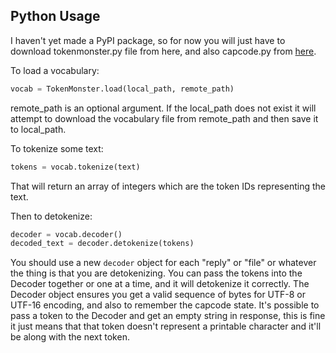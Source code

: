 ## Python Usage

I haven't yet made a PyPI package, so for now you will just have to download tokenmonster.py file from here, and also capcode.py from [here](https://github.com/alasdairforsythe/capcode/tree/main/python).

To load a vocabulary:
```python
vocab = TokenMonster.load(local_path, remote_path)
```
remote_path is an optional argument. If the local_path does not exist it will attempt to download the vocabulary file from remote_path and then save it to local_path.

To tokenize some text:
```python
tokens = vocab.tokenize(text)
```
That will return an array of integers which are the token IDs representing the text.

Then to detokenize:
```python
decoder = vocab.decoder()
decoded_text = decoder.detokenize(tokens)
```
You should use a new `decoder` object for each "reply" or "file" or whatever the thing is that you are detokenizing. You can pass the tokens into the Decoder together or one at a time, and it will detokenize it correctly. The Decoder object ensures you get a valid sequence of bytes for UTF-8 or UTF-16 encoding, and also to remember the capcode state. It's possible to pass a token to the Decoder and get an empty string in response, this is fine it just means that that token doesn't represent a printable character and it'll be along with the next token.